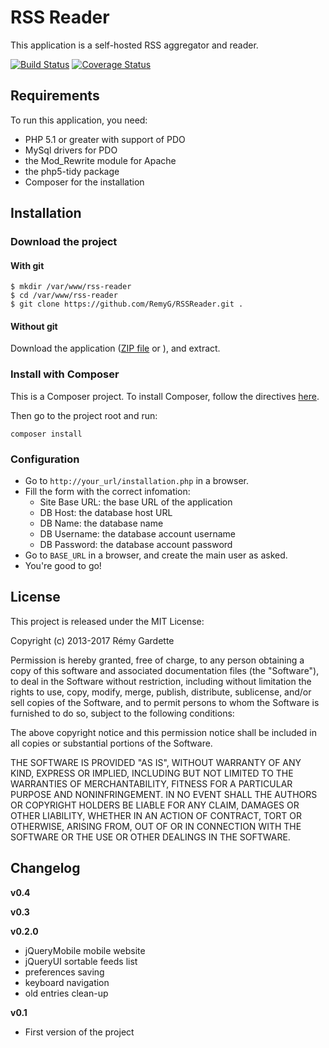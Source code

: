 # RSS Reader

This application is a self-hosted RSS aggregator and reader.

[![Build Status](https://travis-ci.org/RemyG/RSSReader.svg?branch=develop)](https://travis-ci.org/RemyG/RSSReader)
[![Coverage Status](https://coveralls.io/repos/RemyG/RSSReader/badge.png?branch=develop)](https://coveralls.io/r/RemyG/RSSReader?branch=develop)

## Requirements

To run this application, you need:

* PHP 5.1 or greater with support of PDO
* MySql drivers for PDO
* the Mod_Rewrite module for Apache
* the php5-tidy package
* Composer for the installation

## Installation

### Download the project

#### With git

```
$ mkdir /var/www/rss-reader
$ cd /var/www/rss-reader
$ git clone https://github.com/RemyG/RSSReader.git .
```

#### Without git

Download the application ([ZIP file](https://github.com/RemyG/RSSReader/archive/master.zip) or ), and extract.

### Install with Composer

This is a Composer project. To install Composer, follow the directives [here](https://getcomposer.org/doc/00-intro.md).

Then go to the project root and run:
```
composer install
```

### Configuration

* Go to `http://your_url/installation.php` in a browser.
* Fill the form with the correct infomation:
	* Site Base URL: the base URL of the application
	* DB Host: the database host URL
	* DB Name: the database name
	* DB Username: the database account username
	* DB Password: the database account password
* Go to `BASE_URL` in a browser, and create the main user as asked.
* You're good to go!

## License

This project is released under the MIT License:

Copyright (c) 2013-2017 Rémy Gardette

Permission is hereby granted, free of charge, to any person obtaining a copy of this software and associated documentation files (the "Software"), to deal in the Software without restriction, including without limitation the rights to use, copy, modify, merge, publish, distribute, sublicense, and/or sell copies of the Software, and to permit persons to whom the Software is furnished to do so, subject to the following conditions:

The above copyright notice and this permission notice shall be included in all copies or substantial portions of the Software.

THE SOFTWARE IS PROVIDED "AS IS", WITHOUT WARRANTY OF ANY KIND, EXPRESS OR IMPLIED, INCLUDING BUT NOT LIMITED TO THE WARRANTIES OF MERCHANTABILITY, FITNESS FOR A PARTICULAR PURPOSE AND NONINFRINGEMENT. IN NO EVENT SHALL THE AUTHORS OR COPYRIGHT HOLDERS BE LIABLE FOR ANY CLAIM, DAMAGES OR OTHER LIABILITY, WHETHER IN AN ACTION OF CONTRACT, TORT OR OTHERWISE, ARISING FROM, OUT OF OR IN CONNECTION WITH THE SOFTWARE OR THE USE OR OTHER DEALINGS IN THE SOFTWARE.

## Changelog

**v0.4**

**v0.3**

**v0.2.0**

* jQueryMobile mobile website
* jQueryUI sortable feeds list
* preferences saving
* keyboard navigation
* old entries clean-up

**v0.1**

* First version of the project
